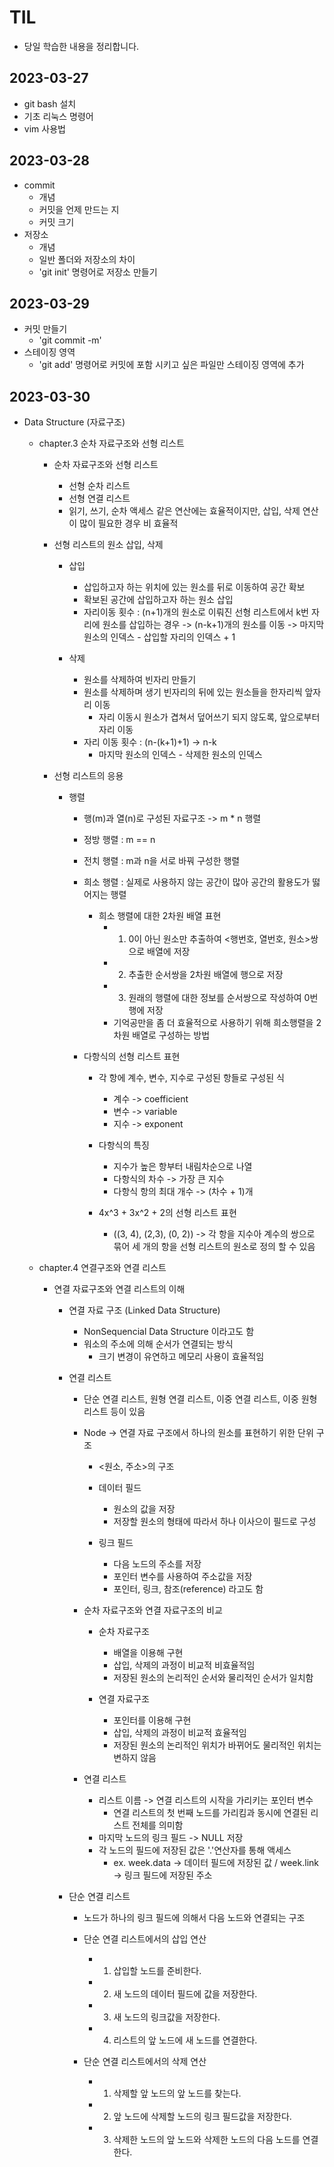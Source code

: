 # TIL
- 당일 학습한 내용을 정리합니다.

## 2023-03-27
- git bash 설치
- 기초 리눅스 명령어
- vim 사용법


## 2023-03-28
- commit
    - 개념
    - 커밋을 언제 만드는 지
    - 커밋 크기
- 저장소
    - 개념
    - 일반 폴더와 저장소의 차이
    - 'git init' 명령어로 저장소 만들기

## 2023-03-29
- 커밋 만들기
    - 'git commit -m'
- 스테이징 영역
    - 'git add' 명령어로 커밋에 포함 시키고 싶은 파일만 스테이징 영역에 추가

## 2023-03-30
- Data Structure (자료구조)
    - chapter.3 순차 자료구조와 선형 리스트

        - 순차 자료구조와 선형 리스트
            - 선형 순차 리스트
            - 선형 연결 리스트
            - 읽기, 쓰기, 순차 액세스 같은 연산에는 효율적이지만, 삽입, 삭제 연산이 많이 필요한 경우 비 효율적

        - 선형 리스트의 원소 삽입, 삭제

            - 삽입
                - 삽입하고자 하는 위치에 있는 원소를 뒤로 이동하여 공간 확보
                - 확보된 공간에 삽입하고자 하는 원소 삽입
                - 자리이동 횟수 : (n+1)개의 원소로 이뤄진 선형 리스트에서 k번 자리에 원소를 삽입하는 경우 -> (n-k+1)개의 원소를 이동 -> 마지막 원소의 인덱스 - 삽입할 자리의 인덱스 + 1

            - 삭제
                - 원소를 삭제하여 빈자리 만들기
                - 원소를 삭제하며 생기 빈자리의 뒤에 있는 원소들을 한자리씩 앞자리 이동
                    - 자리 이동시 원소가 겹쳐서 덮어쓰기 되지 않도록, 앞으로부터 자리 이동
                - 자리 이동 횟수 : (n-(k+1)+1) -> n-k
                    - 마지막 원소의 인덱스 - 삭제한 원소의 인덱스

        - 선형 리스트의 응용

            - 행렬
                - 행(m)과 열(n)로 구성된 자료구조 -> m * n 행렬
                - 정방 행렬 : m == n
                - 전치 행렬 : m과 n을 서로 바꿔 구성한 행렬
                - 희소 행렬 : 실제로 사용하지 않는 공간이 많아 공간의 활용도가 떯어지는 행렬
                    - 희소 행렬에 대한 2차원 배열 표현
                        - 1. 0이 아닌 원소만 추출하여 <행번호, 열번호, 원소>쌍으로 배열에 저장
                        - 2. 추출한 순서쌍을 2차원 배열에 행으로 저장
                        - 3. 원래의 행렬에 대한 정보를 순서쌍으로 작성하여 0번 행에 저장
                        - 기억공만을 좀 더 효율적으로 사용하기 위해 희소행렬을 2차원 배열로 구성하는 방법

                - 다항식의 선형 리스트 표현
                    - 각 항에 계수, 변수, 지수로 구성된 항들로 구성된 식
                        - 계수 -> coefficient
                        - 변수 -> variable
                        - 지수 -> exponent

                    - 다항식의 특징
                        - 지수가 높은 항부터 내림차순으로 나열
                        - 다항식의 차수 -> 가장 큰 지수
                        - 다항식 항의 최대 개수 -> (차수 + 1)개
                    - 4x^3 + 3x^2 + 2의 선형 리스트 표현
                        - ((3, 4), (2,3), (0, 2)) -> 각 항을 지수아 계수의 쌍으로 묶어 세 개의 항을 선형 리스트의 원소로 정의 할 수 있음

    - chapter.4 연결구조와 연결 리스트
        - 연결 자료구조와 연결 리스트의 이해
            - 연결 자료 구조 (Linked Data Structure)
                - NonSequencial Data Structure 이라고도 함
                - 워소의 주소에 의해 순서가 연결되는 방식
                    - 크기 변경이 유연하고 메모리 사용이 효율적임
            
            - 연결 리스트
                - 단순 연결 리스트, 원형 연결 리스트, 이중 연결 리스트, 이중 원형 리스트 등이 있음

                - Node -> 연결 자료 구조에서 하나의 원소를 표현하기 위한 단위 구조
                    - <원소, 주소>의 구조

                    - 데이터 필드
                        - 원소의 값을 저장
                        - 저장할 원소의 형태에 따라서 하나 이사으이 필드로 구성

                    - 링크 필드
                        - 다음 노드의 주소를 저장
                        - 포인터 변수를 사용하여 주소값을 저장
                        - 포인터, 링크, 참조(reference) 라고도 함
                    
                - 순차 자료구조와 연결 자료구조의 비교
                    - 순차 자료구조
                        - 배열을 이용해 구현
                        - 삽입, 삭제의 과정이 비교적 비효율적임
                        - 저장된 원소의 논리적인 순서와 물리적인 순서가 일치함

                    - 연결 자료구조
                        - 포인터를 이용해 구현
                        - 삽입, 삭제의 과정이 비교적 효율적임
                        - 저장된 원소의 논리적인 위치가 바뀌어도 물리적인 위치는 변하지 않음
                
                - 연결 리스트
                    - 리스트 이름 -> 연결 리스트의 시작을 가리키는 포인터 변수
                        - 연결 리스트의 첫 번째 노드를 가리킴과 동시에 연결된 리스트 전체를 의미함
                    - 마지막 노드의 링크 필드 -> NULL 저장
                    - 각 노드의 필드에 저장된 값은 '.'연산자를 통해 액세스
                        - ex. week.data -> 데이터 필드에 저장된 값 / week.link -> 링크 필드에 저장된 주소
                        
            - 단순 연결 리스트
                - 노드가 하나의 링크 필드에 의해서 다음 노드와 연결되는 구조

                - 단순 연결 리스트에서의 삽입 연산
                    - 1. 삽입할 노드를 준비한다.
                    - 2. 새 노드의 데이터 필드에 값을 저장한다.
                    - 3. 새 노드의 링크값을 저장한다.
                    - 4. 리스트의 앞 노드에 새 노드를 연결한다.
                
                - 단순 연결 리스트에서의 삭제 연산
                    - 1. 삭제할 앞 노드의 앞 노드를 찾는다.
                    - 2. 앞 노드에 삭제할 노드의 링크 필드값을 저장한다.
                    - 3. 삭제한 노드의 앞 노드와 삭제한 노드의 다음 노드를 연결한다.
